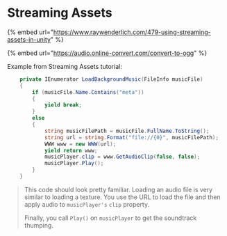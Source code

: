 # Streaming Assets

{% embed url="https://www.raywenderlich.com/479-using-streaming-assets-in-unity" %}

{% embed url="https://audio.online-convert.com/convert-to-ogg" %}

Example from Streaming Assets tutorial:

```csharp
    private IEnumerator LoadBackgroundMusic(FileInfo musicFile)
    {
        if (musicFile.Name.Contains("meta"))
        {
            yield break;
        }
        else
        {
            string musicFilePath = musicFile.FullName.ToString();
            string url = string.Format("file://{0}", musicFilePath);
            WWW www = new WWW(url);
            yield return www;
            musicPlayer.clip = www.GetAudioClip(false, false);
            musicPlayer.Play();
        }
    }
```

> This code should look pretty familiar. Loading an audio file is very similar to loading a texture. You use the URL to load the file and then apply audio to `musicPlayer's` `clip` property.
>
> Finally, you call `Play()` on `musicPlayer` to get the soundtrack thumping.



